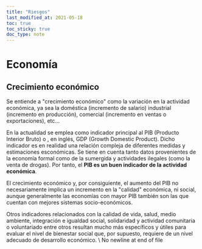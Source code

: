 ```yaml
---
title: "Riesgos"
last_modified_at: 2021-05-18
toc: true
toc_sticky: true
doc_type: note
---
```


# Economía

## Crecimiento económico

Se entiende a "crecimiento económico" como la variación en la actividad económica, ya sea la doméstica (incremento de salario) industrial  (incremento en producción), comercial (incremento en ventas o exportaciones), etc...

En la actualidad se emplea como indicador principal al PIB (Producto Interior Bruto) o , en inglés, GDP (Growth Domestic Product). Dicho indicador es en realidad una relación compleja de diferentes medidas y estimaciones esconómicas. Se tiene en cuenta tanto datos provenientes de la economía formal como de la sumergida y actividades ilegales (como la venta de drogas). Por tanto, el **PIB es un buen indicador de la actividad económica**.

El crecimiento económico y, por consiguiente, el aumento del PIB no necesariamente implica un incremento en la "calidad" económica, ni social, aunque generalmente las economías con mayor PIB también son las que cuentan con mejores sistemas socio-económicos.

Otros indicadores relacionados con la calidad de vida, salud, medio ambiente, integración e igualdad social, solidaridad y actividad comunitaria o voluntariado entre otros resultan mucho más específicos y útiles para evaluar el nivel de bienestar social que, por supuesto, requiere de un nivel adecuado de desarrollo económico.
\ No newline at end of file